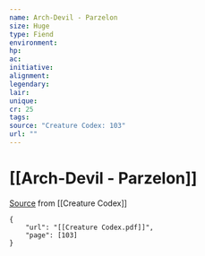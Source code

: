 ```yaml
---
name: Arch-Devil - Parzelon
size: Huge
type: Fiend
environment: 
hp: 
ac: 
initiative: 
alignment: 
legendary: 
lair: 
unique: 
cr: 25
tags: 
source: "Creature Codex: 103"
url: ""
---
```

# [[Arch-Devil - Parzelon]]

[Source](zotero://open-pdf/library/items/NTNKJRHG?page=103) from [[Creature Codex]]

```pdf
{
	"url": "[[Creature Codex.pdf]]",
	"page": [103]
}
```

